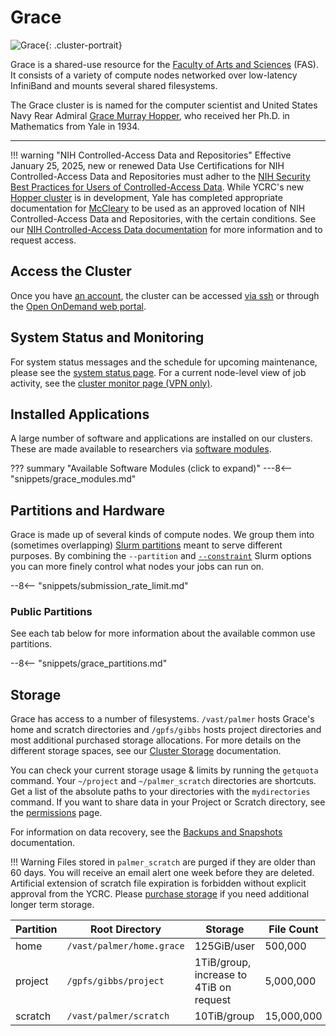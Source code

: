 # Grace


![Grace](/img/Grace-Hopper.jpg){: .cluster-portrait}

Grace is a shared-use resource for the [Faculty of Arts and Sciences](https://fas.yale.edu) (FAS). It consists of a variety of compute nodes networked over low-latency InfiniBand and mounts several shared filesystems.

The Grace cluster is is named for the computer scientist and United States Navy Rear Admiral [Grace Murray Hopper](https://en.wikipedia.org/wiki/Grace_Hopper), who received her Ph.D. in Mathematics from Yale in 1934.

- - -

!!! warning "NIH Controlled-Access Data and Repositories"
    Effective January 25, 2025, new or renewed Data Use Certifications for NIH Controlled-Access Data and Repositories must adher to the [NIH Security Best Practices for Users of Controlled-Access Data](https://sharing.nih.gov/sites/default/files/flmngr/NIH-Security-BPs-for-Users-of-Controlled-Access-Data.pdf). While YCRC's new [Hopper cluster](/clusters/hopper) is in development, Yale has completed appropriate documentation for [McCleary](/clusters/mccleary) to be used as an approved location of NIH Controlled-Access Data and Repositories, with the certain conditions. See our [NIH Controlled-Access Data documentation](/data/nih-data) for more information and to request access.

## Access the Cluster

Once you have [an account](https://research.computing.yale.edu/support/hpc/account-request), the cluster can be accessed [via ssh](/clusters-at-yale/access) or through the [Open OnDemand web portal](/clusters-at-yale/access/ood/).

## System Status and Monitoring

For system status messages and the schedule for upcoming maintenance, please see the [system status page](https://research.computing.yale.edu/support/hpc/system-status). For a current node-level view of job activity, see the [cluster monitor page (VPN only)](http://cluster.ycrc.yale.edu/grace/).

## Installed Applications

A large number of software and applications are installed on our clusters.
These are made available to researchers via [software modules](/applications/modules/). 

??? summary "Available Software Modules (click to expand)"
    ---8<-- "snippets/grace_modules.md"

## Partitions and Hardware

Grace is made up of several kinds of compute nodes. We group them into (sometimes overlapping) [Slurm partitions](/clusters-at-yale/job-scheduling) meant to serve different purposes. By combining the `--partition` and [`--constraint`](/clusters-at-yale/job-scheduling/resource-requests#features-and-constraints) Slurm options you can more finely control what nodes your jobs can run on.

--8<-- "snippets/submission_rate_limit.md"

### Public Partitions

See each tab below for more information about the available common use partitions.

--8<-- "snippets/grace_partitions.md"

## Storage

Grace has access to a number of filesystems. `/vast/palmer` hosts Grace's home and scratch directories and `/gpfs/gibbs` hosts project directories and most additional purchased storage allocations. For more details on the different storage spaces, see our [Cluster Storage](/data/hpc-storage) documentation.

You can check your current storage usage & limits by running the `getquota` command. Your `~/project` and `~/palmer_scratch` directories are shortcuts. Get a list of the absolute paths to your directories with the `mydirectories` command. If you want to share data in your Project or Scratch directory, see the [permissions](/data/permissions/) page.

For information on data recovery, see the [Backups and Snapshots](/data/backups) documentation.

!!! Warning
    Files stored in `palmer_scratch` are purged if they are older than 60 days. You will receive an email alert one week before they are deleted. Artificial extension of scratch file expiration is forbidden without explicit approval from the YCRC. Please [purchase storage](/data/#purchase-additional-storage) if you need additional longer term storage.

|Partition       | Root Directory            | Storage                                 | File Count | Backups | Snapshots | Notes |
|----------------|---------------------------|-----------------------------------------|------------|---------|-----------|-------|
| home           | `/vast/palmer/home.grace` | 125GiB/user                             | 500,000    | Yes     | >=2 days  |       |
| project        | `/gpfs/gibbs/project`     | 1TiB/group, increase to 4TiB on request | 5,000,000  | No      | >=2 days  |       |
| scratch        | `/vast/palmer/scratch`    | 10TiB/group                             | 15,000,000 | No      | No        |       |

